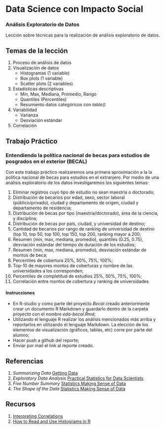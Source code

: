 # Data Science con Impacto Social

### Análisis Exploratorio de Datos

Lección sobre técnicas para la realización de análisis exploratorio de datos.

## Temas de la lección

1. Proceso de análisis de datos
2. Visualización de datos
	+ Histogramas (1 variable)
	+ Box plots (1 variable)
	+ Scatter plots (2 variables)
3. Estadísticas descriptivas
	+ Min, Max, Mediana, Promedio, Rango
	+ Quantiles (Percentiles)
	+ Resumiento datos categóricos con _table()_
4. Variabilidad
	+ Varianza
	+ Desviación estándar
5. Correlación

## Trabajo Práctico

### Entendiendo la política nacional de becas para estudios de posgrados en el exterior (BECAL)

Con este trabajo práctico realizaremos una primera aproximación a la la política nacional de becas para estudios en el extranjero. Por medio de una análisis exploratorio de los datos investigaremos los siguientes temas:

1. Eliminar registros cuyo tipo de estudio no sean maestría o doctorado;
2. Distribución de becarios por edad, sexo, sector laboral (público/privado), ciudad y departamento de origen, ciudad y departamento de residencia;
3. Distribución de becas por tipo (maestría/doctorado), área de la ciencia, y disciplina;
4. Distribución de becas por país, ciudad, y universidad de destino;
5. Cantidad de becarios por rango de ranking de universidad de destino (top 10, top 50, top 100, top 150, top 200, ranking mayor a 200;
6. Resumen (min, max, mediana, promedio), quantiles (0.25, 0.75), desviación estándar del tiempo de duración de los estudios;
7. Resumen (min, max, mediana, promedio), desviación estándar de montos de beca;
8. Percentiles de cobertura 25%, 50%, 75%, 100%;
9. Top-10 de mayores montos de coberturas y nombre de las universidades a los corresponden;
10. Percentiles de completitud de estudios 25%, 50%, 75%, 100%;
11. Correlación entre montos de cobertura y ranking de universidades


#### Instrucciones

* En R-studio y como parte del proyecto _Becal_ creado anteriormente crear un documento R Markdown y guardarlo dentro de la carpeta _proyecto_ con el nombre _eda-becal.Rmd_;
* Utilizando el lenguaje R realizar los análisis mencionados más arriba y reportarlos en utilizando el lenguaje Markdown. La elección de los elementos de visualización (gráficos, tablas, etc) corre por parte del alumno;
* Hacer push a github del reporte;
* Enviar por mail el link al reporte creado.

## Referencias
1. _Summarizing Data_ [Getting Data](https://github.com/DataScienceSpecialization/courses/blob/master/03_GettingData/03_02_summarizingData/index.Rmd)
2. _Exploratory Data Analysis_ [Practical Statistics for Data Scientists](https://www.amazon.com/Practical-Statistics-Data-Scientists-Essential/dp/1491952962/ref=sr_1_1?s=books&ie=UTF8&qid=1504535426&sr=1-1&keywords=practical+statistics+for+data+scientists)
3. _Five Number Summary_ [Statistics Making Sense of Data](https://www.dropbox.com/s/lm48gqn7zala13s/1_2%20Five%20Number%20Summary.mp4?dl=0)
4. _The Shape of the Data_ [Statistics Making Sense of Data](https://www.dropbox.com/s/h01vsnenhvlk97q/1_5%20The%20Shape%20of%20the%20Data.mp4?dl=0)

## Recursos
1. [Interpreting Correlations](http://rpsychologist.com/d3/correlation/)
2. [How to Read and Use Histograms in R](http://flowingdata.com/2014/02/27/how-to-read-histograms-and-use-them-in-r/)